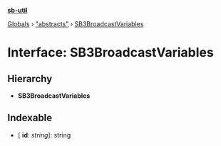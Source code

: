 **[sb-util](../README.md)**

[Globals](../globals.md) › ["abstracts"](../modules/_abstracts_.md) › [SB3BroadcastVariables](_abstracts_.sb3broadcastvariables.md)

# Interface: SB3BroadcastVariables

## Hierarchy

* **SB3BroadcastVariables**

## Indexable

* \[ **id**: *string*\]: string